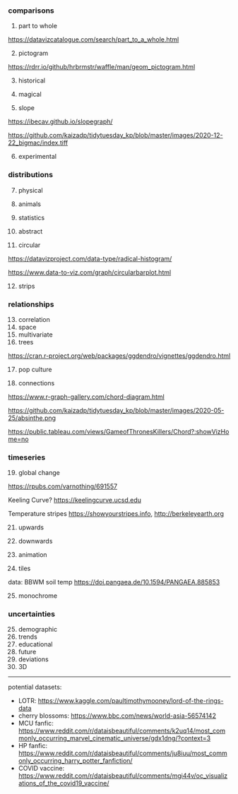 ### comparisons
1. part to whole

https://datavizcatalogue.com/search/part_to_a_whole.html


2. pictogram

https://rdrr.io/github/hrbrmstr/waffle/man/geom_pictogram.html

3. historical
4. magical

5. slope

https://ibecav.github.io/slopegraph/

https://github.com/kaizadp/tidytuesday_kp/blob/master/images/2020-12-22_bigmac/index.tiff

6. experimental

### distributions
7. physical
8. animals
9. statistics
10. abstract

11. circular

https://datavizproject.com/data-type/radical-histogram/

https://www.data-to-viz.com/graph/circularbarplot.html

12. strips
 
### relationships
13. correlation
14. space
15. multivariate
16. trees

https://cran.r-project.org/web/packages/ggdendro/vignettes/ggdendro.html

17. pop culture

18. connections

https://www.r-graph-gallery.com/chord-diagram.html

https://github.com/kaizadp/tidytuesday_kp/blob/master/images/2020-05-25/absinthe.png

https://public.tableau.com/views/GameofThronesKillers/Chord?:showVizHome=no


### timeseries
19. global change

https://rpubs.com/varnothing/691557


Keeling Curve?
https://keelingcurve.ucsd.edu

Temperature stripes https://showyourstripes.info, http://berkeleyearth.org

21. upwards

22. downwards

23. animation

24. tiles

data: BBWM soil temp https://doi.pangaea.de/10.1594/PANGAEA.885853

25. monochrome

### uncertainties
25. demographic
26. trends
27. educational
28. future
29. deviations
30. 3D


---

potential datasets:
- LOTR: https://www.kaggle.com/paultimothymooney/lord-of-the-rings-data
- cherry blossoms: https://www.bbc.com/news/world-asia-56574142
- MCU fanfic: https://www.reddit.com/r/dataisbeautiful/comments/k2uq14/most_commonly_occurring_marvel_cinematic_universe/gdx1dng/?context=3
- HP fanfic: https://www.reddit.com/r/dataisbeautiful/comments/ju8iuu/most_commonly_occurring_harry_potter_fanfiction/
- COVID vaccine: https://www.reddit.com/r/dataisbeautiful/comments/mgi44v/oc_visualizations_of_the_covid19_vaccine/

